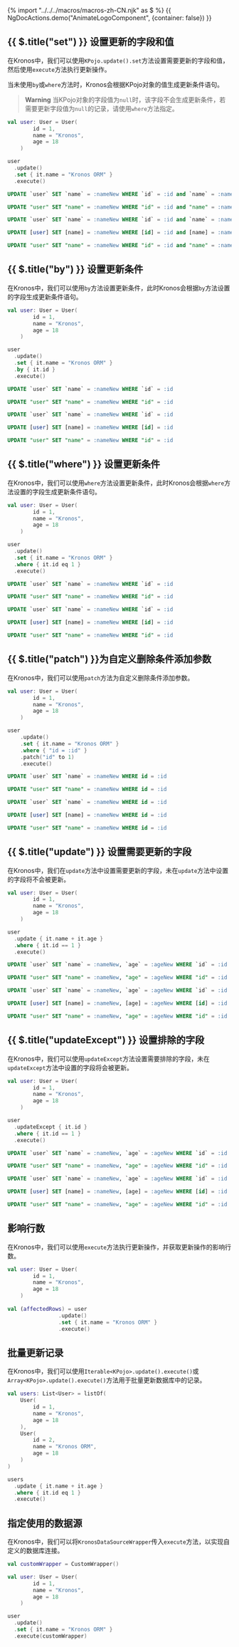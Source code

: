 {% import "../../../macros/macros-zh-CN.njk" as $ %}
{{ NgDocActions.demo("AnimateLogoComponent", {container: false}) }}

## {{ $.title("set") }} 设置更新的字段和值

在Kronos中，我们可以使用`KPojo.update().set`方法设置需要更新的字段和值，然后使用`execute`方法执行更新操作。

当未使用`by`或`where`方法时，Kronos会根据KPojo对象的值生成更新条件语句。

> **Warning**
> 当KPojo对象的字段值为`null`时，该字段不会生成更新条件，若需要更新字段值为`null`的记录，请使用`where`方法指定。

```kotlin group="Case 1" name="kotlin" icon="kotlin" {7-10}
val user: User = User(
        id = 1,
        name = "Kronos",
        age = 18
    )

user
  .update()
  .set { it.name = "Kronos ORM" }
  .execute()
```

```sql group="Case 1" name="Mysql" icon="mysql"
UPDATE `user` SET `name` = :nameNew WHERE `id` = :id and `name` = :name and `age` = :age
```

```sql group="Case 1" name="PostgreSQL" icon="postgres"
UPDATE "user" SET "name" = :nameNew WHERE "id" = :id and "name" = :name and "age" = :age
```

```sql group="Case 1" name="SQLite" icon="sqlite"
UPDATE `user` SET `name` = :nameNew WHERE `id` = :id and `name` = :name and `age` = :age
```

```sql group="Case 1" name="SQLServer" icon="sqlserver"
UPDATE [user] SET [name] = :nameNew WHERE [id] = :id and [name] = :name and [age] = :age
```

```sql group="Case 1" name="Oracle" icon="oracle"
UPDATE "user" SET "name" = :nameNew WHERE "id" = :id and "name" = :name and "age" = :age
```

## {{ $.title("by") }} 设置更新条件

在Kronos中，我们可以使用`by`方法设置更新条件，此时Kronos会根据`by`方法设置的字段生成更新条件语句。

```kotlin group="Case 2" name="kotlin" icon="kotlin" {7-11}
val user: User = User(
        id = 1,
        name = "Kronos",
        age = 18
    )

user
  .update()
  .set { it.name = "Kronos ORM" }
  .by { it.id }
  .execute()
```

```sql group="Case 2" name="Mysql" icon="mysql"
UPDATE `user` SET `name` = :nameNew WHERE `id` = :id
```

```sql group="Case 2" name="PostgreSQL" icon="postgres"
UPDATE "user" SET "name" = :nameNew WHERE "id" = :id
```

```sql group="Case 2" name="SQLite" icon="sqlite"
UPDATE `user` SET `name` = :nameNew WHERE `id` = :id
```

```sql group="Case 2" name="SQLServer" icon="sqlserver"
UPDATE [user] SET [name] = :nameNew WHERE [id] = :id
```

```sql group="Case 2" name="Oracle" icon="oracle"
UPDATE "user" SET "name" = :nameNew WHERE "id" = :id
```

## {{ $.title("where") }} 设置更新条件

在Kronos中，我们可以使用`where`方法设置更新条件，此时Kronos会根据`where`方法设置的字段生成更新条件语句。

```kotlin group="Case 3" name="kotlin" icon="kotlin" {7-11}
val user: User = User(
        id = 1,
        name = "Kronos",
        age = 18
    )

user
  .update()
  .set { it.name = "Kronos ORM" }
  .where { it.id eq 1 }
  .execute()
```

```sql group="Case 3" name="Mysql" icon="mysql"
UPDATE `user` SET `name` = :nameNew WHERE `id` = :id
```

```sql group="Case 3" name="PostgreSQL" icon="postgres"
UPDATE "user" SET "name" = :nameNew WHERE "id" = :id
```

```sql group="Case 3" name="SQLite" icon="sqlite"
UPDATE `user` SET `name` = :nameNew WHERE `id` = :id
```

```sql group="Case 3" name="SQLServer" icon="sqlserver"
UPDATE [user] SET [name] = :nameNew WHERE [id] = :id
```

```sql group="Case 3" name="Oracle" icon="oracle"
UPDATE "user" SET "name" = :nameNew WHERE "id" = :id
```

## {{ $.title("patch") }}为自定义删除条件添加参数

在Kronos中，我们可以使用`patch`方法为自定义删除条件添加参数。

```kotlin group="Case 3-1" name="kotlin" icon="kotlin" {7-12}
val user: User = User(
        id = 1,
        name = "Kronos",
        age = 18
    )

user
    .update()
    .set { it.name = "Kronos ORM" }
    .where { "id = :id" }
    .patch("id" to 1)
    .execute()
```

```sql group="Case 3-1" name="Mysql" icon="mysql"
UPDATE `user` SET `name` = :nameNew WHERE id = :id
```

```sql group="Case 3-1" name="PostgreSQL" icon="postgres"
UPDATE "user" SET "name" = :nameNew WHERE id = :id
```

```sql group="Case 3-1" name="SQLite" icon="sqlite"
UPDATE `user` SET `name` = :nameNew WHERE id = :id
```

```sql group="Case 3-1" name="SQLServer" icon="sqlserver"
UPDATE [user] SET [name] = :nameNew WHERE id = :id
```

```sql group="Case 3-1" name="Oracle" icon="oracle"
UPDATE "user" SET "name" = :nameNew WHERE id = :id
```

## {{ $.title("update") }} 设置需要更新的字段

在Kronos中，我们在`update`方法中设置需要更新的字段，未在`update`方法中设置的字段将不会被更新。

```kotlin group="Case 4" name="kotlin" icon="kotlin" {7-10}
val user: User = User(
        id = 1,
        name = "Kronos",
        age = 18
    )

user
  .update { it.name + it.age }
  .where { it.id == 1 }
  .execute()
```

```sql group="Case 4" name="Mysql" icon="mysql"
UPDATE `user` SET `name` = :nameNew, `age` = :ageNew WHERE `id` = :id
```

```sql group="Case 4" name="PostgreSQL" icon="postgres"
UPDATE "user" SET "name" = :nameNew, "age" = :ageNew WHERE "id" = :id
```

```sql group="Case 4" name="SQLite" icon="sqlite"
UPDATE `user` SET `name` = :nameNew, `age` = :ageNew WHERE `id` = :id
```

```sql group="Case 4" name="SQLServer" icon="sqlserver"
UPDATE [user] SET [name] = :nameNew, [age] = :ageNew WHERE [id] = :id
```

```sql group="Case 4" name="Oracle" icon="oracle"
UPDATE "user" SET "name" = :nameNew, "age" = :ageNew WHERE "id" = :id
```

## {{ $.title("updateExcept") }} 设置排除的字段

在Kronos中，我们可以使用`updateExcept`方法设置需要排除的字段，未在`updateExcept`方法中设置的字段将会被更新。

```kotlin group="Case 5" name="kotlin" icon="kotlin" {7-10}
val user: User = User(
        id = 1,
        name = "Kronos",
        age = 18
    )

user
  .updateExcept { it.id }
  .where { it.id == 1 }
  .execute()
```

```sql group="Case 5" name="Mysql" icon="mysql"
UPDATE `user` SET `name` = :nameNew, `age` = :ageNew WHERE `id` = :id
```

```sql group="Case 5" name="PostgreSQL" icon="postgres"
UPDATE "user" SET "name" = :nameNew, "age" = :ageNew WHERE "id" = :id
```

```sql group="Case 5" name="SQLite" icon="sqlite"
UPDATE `user` SET `name` = :nameNew, `age` = :ageNew WHERE `id` = :id
```

```sql group="Case 5" name="SQLServer" icon="sqlserver"
UPDATE [user] SET [name] = :nameNew, [age] = :ageNew WHERE [id] = :id
```

```sql group="Case 5" name="Oracle" icon="oracle"
UPDATE "user" SET "name" = :nameNew, "age" = :ageNew WHERE "id" = :id
```

## 影响行数

在Kronos中，我们可以使用`execute`方法执行更新操作，并获取更新操作的影响行数。

```kotlin name="demo" icon="kotlin" {7-10}
val user: User = User(
        id = 1,
        name = "Kronos",
        age = 18
    )
    
val (affectedRows) = user
                .update()
                .set { it.name = "Kronos ORM" }
                .execute()
```

## 批量更新记录

在Kronos中，我们可以使用`Iterable<KPojo>.update().execute()`或`Array<KPojo>.update().execute()`方法用于批量更新数据库中的记录。

```kotlin name="demo" icon="kotlin" {14-17}
val users: List<User> = listOf(
    User(
        id = 1,
        name = "Kronos",
        age = 18
    ),
    User(
        id = 2,
        name = "Kronos ORM",
        age = 18
    )
)

users
  .update { it.name + it.age }
  .where { it.id eq 1 }
  .execute()
```

## 指定使用的数据源

在Kronos中，我们可以将`KronosDataSourceWrapper`传入`execute`方法，以实现自定义的数据库连接。

```kotlin name="demo" icon="kotlin" {9-12}
val customWrapper = CustomWrapper()

val user: User = User(
        id = 1,
        name = "Kronos",
        age = 18
    )

user
  .update()
  .set { it.name = "Kronos ORM" }
  .execute(customWrapper)
```
